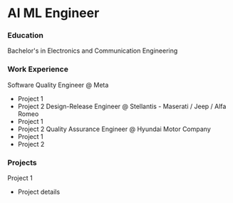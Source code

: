 # AI ML Engineer

### Education
Bachelor's in Electronics and Communication Engineering

### Work Experience
Software Quality Engineer @ Meta
- Project 1
- Project 2
Design-Release Engineer @ Stellantis - Maserati / Jeep / Alfa Romeo
- Project 1
- Project 2
Quality Assurance Engineer @ Hyundai Motor Company
- Project 1
- Project 2

### Projects
Project 1
- Project details
